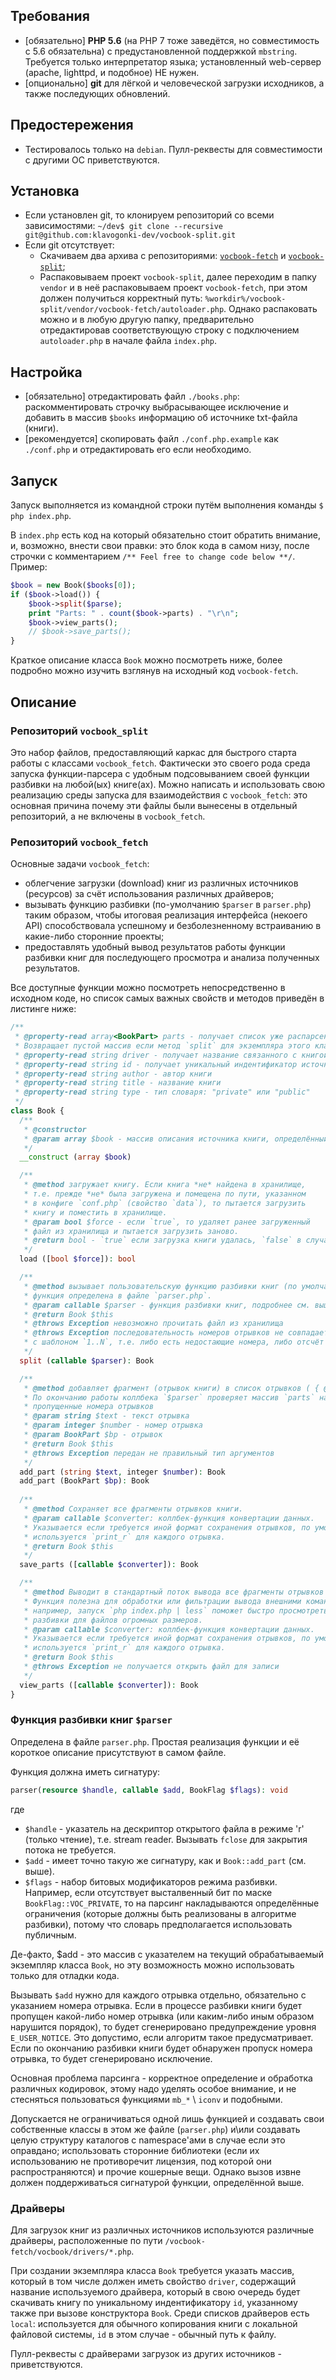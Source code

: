 ## Требования
 - [обязательно] **PHP 5.6** (на PHP 7 тоже заведётся, но совместимость с 5.6 обязательна) с предустановленной поддержкой `mbstring`. Требуется только интерпретатор языка; установленный web-сервер (apache, lighttpd, и подобное) НЕ нужен.
 - [опционально] **git** для лёгкой и человеческой загрузки исходников, а также последующих обновлений.
 
## Предостережения
 - Тестировалось только на `debian`. Пулл-реквесты для совместимости с другими ОС приветствуются.

## Установка
 - Если установлен git, то клонируем репозиторий со всеми зависимостями:
   `~/dev$ git clone --recursive git@github.com:klavogonki-dev/vocbook-split.git`
 - Если git отсутствует:
   - Скачиваем два архива с репозиториями: [`vocbook-fetch`](https://github.com/klavogonki-dev/vocbook-fetch/) и [`vocbook-split`](https://github.com/klavogonki-dev/vocbook-split/);
   - Распаковываем проект `vocbook-split`, далее переходим в папку `vendor` и в неё распаковываем проект `vocbook-fetch`, при этом должен получиться корректный путь: `%workdir%/vocbook-split/vendor/vocbook-fetch/autoloader.php`. Однако распаковать можно и в любую другую папку, предварительно отредактировав соответствующую строку с подключением `autoloader.php` в начале файла `index.php`.

## Настройка
 - [обязательно] отредактировать файл `./books.php`: раскомментировать строчку выбрасывающее исключение и добавить в массив `$books` информацию об источнике txt-файла (книги).
 - [рекомендуется] скопировать файл `./conf.php.example` как `./conf.php` и отредактировать его если необходимо.

## Запуск

Запуск выполняется из командной строки путём выполнения команды `$ php index.php`.

В `index.php` есть код на который обязательно стоит обратить внимание, и, возможно, внести свои правки: это блок кода в самом низу, после строчки с комментарием `/** Feel free to change code below **/`. Пример:

```php
$book = new Book($books[0]);
if ($book->load()) {
	$book->split($parse);
	print "Parts: " . count($book->parts) . "\r\n";
	$book->view_parts();
	// $book->save_parts();
}
```

Краткое описание класса `Book` можно посмотреть ниже, более подробно можно изучить взглянув на исходный код `vocbook-fetch`.

## Описание

### Репозиторий `vocbook_split`
Это набор файлов, предоставляющий каркас для быстрого старта работы с классами `vocbook_fetch`. Фактически это своего рода среда запуска функции-парсера с удобным подсовыванием своей функции разбивки на любой(ых) книге(ах). Можно написать и использовать свою реализацию среды запуска для взаимодействия с `vocbook_fetch`: это основная причина почему эти файлы были вынесены в отдельный репозиторий, а не включены в `vocbook_fetch`.

### Репозиторий `vocbook_fetch`
Основные задачи `vocbook_fetch`:
 - облегчение загрузки (download) книг из различных источников (ресурсов) за счёт использования различных драйверов;
 - вызывать функцию разбивки (по-умолчанию `$parser` в `parser.php`) таким образом, чтобы итоговая реализация интерфейса (некоего API) способствовала успешному и безболезненному встраиванию в какие-либо сторонние проекты;
 - предоставлять удобный вывод результатов работы функции разбивки книг для последующего просмотра и анализа полученных результатов.

Все доступные функции можно посмотреть непосредственно в исходном коде, но список самых важных свойств и методов приведён в листинге ниже:

```php
/**
 * @property-read array<BookPart> parts - получает список уже распарсенных отрывков.
 * Возвращает пустой массив если метод `split` для экземпляра этого класса ранее не был вызван
 * @property-read string driver - получает название связанного с книгой драйвера загрузки
 * @property-read string id - получает уникальный индентификатор источника книги (используется драйвером)
 * @property-read string author - автор книги
 * @property-read string title - название книги
 * @property-read string type - тип словаря: "private" или "public"
 */
class Book {
  /**
   * @constructor
   * @param array $book - массив описания источника книги, определённый в файле `books.php`
   */
  __construct (array $book)

  /**
   * @method загружает книгу. Если книга *не* найдена в хранилище,
   * т.е. прежде *не* была загружена и помещена по пути, указанном
   * в конфиге `conf.php` (свойство `data`), то пытается загрузить
   * книгу и поместить в хранилище.
   * @param bool $force - если `true`, то удаляет ранее загруженный
   * файл из хранилища и пытается загрузить заново.
   * @return bool - `true` если загрузка книги удалась, `false` в случае ошибки
   */  
  load ([bool $force]): bool

  /**
   * @method вызывает пользовательскую функцию разбивки книг (по умолчанию
   * функция определена в файле `parser.php`.
   * @param callable $parser - функция разбивки книг, подробнее см. выше.
   * @return Book $this
   * @throws Exception невозможно прочитать файл из хранилища
   * @throws Exception последовательность номеров отрывков не совпадает
   * с шаблоном `1..N`, т.е. либо есть недостающие номера, либо отсчёт начинается на с `1`.
   */
  split (callable $parser): Book

  /**
   * @method добавляет фрагмент (отрывок книги) в список отрывков ( { @see parts } )
   * По окончанию работы коллбека `$parser` проверяет массив `parts` на 
   * пропущенные номера отрывков
   * @param string $text - текст отрывка
   * @param integer $number - номер отрывка
   * @param BookPart $bp - отрывок
   * @return Book $this
   * @throws Exception передан не правильный тип аргументов
   */
  add_part (string $text, integer $number): Book
  add_part (BookPart $bp): Book
    
  /**
   * @method Сохраняет все фрагменты отрывков книги.
   * @param callable $converter: коллбек-функция конвертации данных.
   * Указывается если требуется иной формат сохранения отрывков, по умолчанию
   * используется `print_r` для каждого отрывка.
   * @return Book $this
   */
  save_parts ([callable $converter]): Book

  /**
   * @method Выводит в стандартный поток вывода все фрагменты отрывков книги.
   * Функция полезна для обработки или фильтрации вывода внешними командами,
   * например, запуск `php index.php | less` поможет быстро просмотреть результат
   * разбивки для файлов огромных размеров.
   * @param callable $converter: коллбек-функция конвертации данных.
   * Указывается если требуется иной формат сохранения отрывков, по умолчанию
   * используется `print_r` для каждого отрывка.
   * @return Book $this
   * @throws Exception не получается открыть файл для записи
   */
  view_parts ([callable $converter]): Book
}
```

### Функция разбивки книг `$parser`
Определена в файле `parser.php`. Простая реализация функции и её короткое описание присутствуют в самом файле.

Функция должна иметь сигнатуру:
```php
parser(resource $handle, callable $add, BookFlag $flags): void
```
где
 - `$handle` - указатель на дескриптор открытого файла в режиме 'r' (только чтение), т.е. stream reader. Вызывать `fclose` для закрытия потока не требуется.
 - `$add` - имеет точно такую же сигнатуру, как и `Book::add_part` (см. выше).
 - `$flags` - набор битовых модификаторов режима разбивки. Например, если отсутствует высталвенный бит по маске `BookFlag::VOC_PRIVATE`, то на парсинг накладываются определённые ограничения (которые должны быть реализованы в алгоритме разбивки), потому что словарь предполагается использовать публичным.


Де-факто, $add - это массив с указателем на текущий обрабатываемый экземпляр класса `Book`, но эту возможность можно использовать только для отладки кода.

Вызывать `$add` нужно для каждого отрывка отдельно, обязательно с указанием номера отрывка.
Если в процессе разбивки книги будет пропущен какой-либо номер отрывка (или каким-либо иным образом нарушится порядок), то будет сгенерировано предупреждение уровня `E_USER_NOTICE`. Это допустимо, если алгоритм такое предусматривает.
Если по окончанию разбивки книги будет обнаружен пропуск номера отрывка, то будет сгенерировано исключение.

Основная проблема парсинга - корректное определение и обработка различных кодировок, этому надо уделять особое внимание, и не стесняться пользоваться функциями `mb_*` \ `iconv` и подобными.

Допускается не ограничиваться одной лишь функцией и создавать свои собственные классы в этом же файле (`parser.php`) и\или создавать целую структуру каталогов с namespace'ами в случае если это оправдано; использовать сторонние библиотеки (если их использованию не противоречит лицензия, под которой они распространяются) и прочие кошерные вещи. Однако вызов извне должен поддерживаться сигнатурой функции, определённой выше.

### Драйверы
Для загрузок книг из различных источников используются различные драйверы, расположенные по пути `/vocbook-fetch/vocbook/drivers/*.php`.

При создании экземпляра класса `Book` требуется указать массив, который в том числе должен иметь свойство `driver`, содержащий название используемого драйвера, который в свою очередь будет скачивать книгу по уникальному индентификатору `id`, указанному также при вызове конструктора `Book`. Среди списков драйверов есть `local`: используется для обычного копирования книги с локальной файловой системы, `id` в этом случае - обычный путь к файлу.

Пулл-реквесты с драйверами загрузок из других источников - приветствуются.
